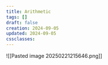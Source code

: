 ```yaml
---
title: Arithmetic
tags: []
draft: false
creation: 2024-09-05
updated: 2024-09-05
cssclasses:
---
```

![[Pasted image 20250221215646.png]]
